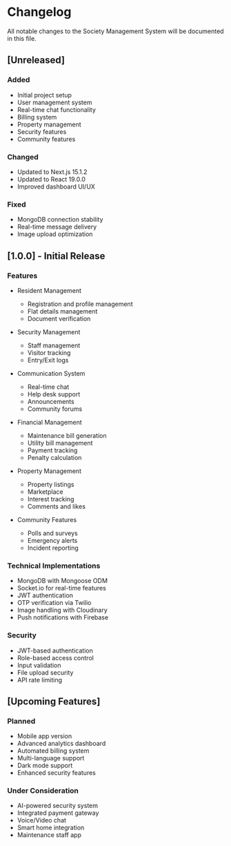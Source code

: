 # Changelog

All notable changes to the Society Management System will be documented in this file.

## [Unreleased]

### Added
- Initial project setup
- User management system
- Real-time chat functionality
- Billing system
- Property management
- Security features
- Community features

### Changed
- Updated to Next.js 15.1.2
- Updated to React 19.0.0
- Improved dashboard UI/UX

### Fixed
- MongoDB connection stability
- Real-time message delivery
- Image upload optimization

## [1.0.0] - Initial Release

### Features
- Resident Management
  - Registration and profile management
  - Flat details management
  - Document verification

- Security Management
  - Staff management
  - Visitor tracking
  - Entry/Exit logs

- Communication System
  - Real-time chat
  - Help desk support
  - Announcements
  - Community forums

- Financial Management
  - Maintenance bill generation
  - Utility bill management
  - Payment tracking
  - Penalty calculation

- Property Management
  - Property listings
  - Marketplace
  - Interest tracking
  - Comments and likes

- Community Features
  - Polls and surveys
  - Emergency alerts
  - Incident reporting

### Technical Implementations
- MongoDB with Mongoose ODM
- Socket.io for real-time features
- JWT authentication
- OTP verification via Twilio
- Image handling with Cloudinary
- Push notifications with Firebase

### Security
- JWT-based authentication
- Role-based access control
- Input validation
- File upload security
- API rate limiting

## [Upcoming Features]

### Planned
- Mobile app version
- Advanced analytics dashboard
- Automated billing system
- Multi-language support
- Dark mode support
- Enhanced security features

### Under Consideration
- AI-powered security system
- Integrated payment gateway
- Voice/Video chat
- Smart home integration
- Maintenance staff app 